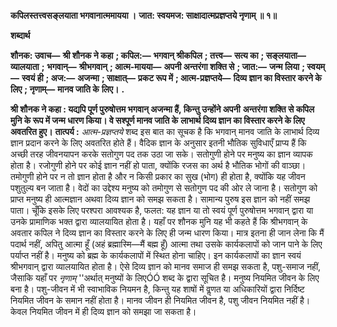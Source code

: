 **कपिलस्तत्त्वसङ्लयाता भगवानात्ममायया ।** **जात: स्वयमज: साक्षादात्मप्रज्ञप्तये नृणाम् ॥ १॥** 

**शब्दार्थ** 

**शौनक: उवाच—** **श्री शौनक ने कहा** **; कपिल:—** **भगवान् श्रीकपिल** **; तत्त्व—** **सत्य का** **; सङ्लयाता—** **व्यालयाता** **;** **भगवान्—** **श्रीभगवान्** **; आत्म-मायया—** **अपनी अन्तरंगा शक्ति से** **; जात:—** **जन्म लिया** **; स्वयम्—** **स्वयं ही** **; अज:—** **अजन्मा** **; साक्षात्—** **प्रकट रूप में** **; आत्म-प्रज्ञप्तये—** **दिव्य ज्ञान का विस्तार करने के लिए** **; नृणाम्—** **मानव जाति के** **लिए।** **.** 

**श्री शौनक ने कहा : यद्यपि पूर्ण पुरुषोत्तम भगवान् अजन्मा हैं, किन्तु उन्होंने अपनी** **अन्तरंगा शक्ति से कपिल मुनि के रूप में जन्म धारण किया। वे सश्पूर्ण मानव जाति के** **लाभार्थ दिव्य ज्ञान का विस्तार करने के लिए अवतरित हुए।** **तात्पर्य :** *आत्म-प्रज्ञप्तये* शब्द इस बात का सूचक है कि भगवान् मानव जाति के लाभार्थ दिव्य ज्ञान प्रदान करने के लिए अवतरित होते हैं। वैदिक ज्ञान के अनुसार इतनी भौतिक सुविधाएँ प्राप्य हैं कि अच्छी तरह जीवनयापन करके सतोगुण पद तक उठा जा सके। सतोगुणी होने पर मनुष्य का ज्ञान व्यापक होता है। रजोगुणी होने पर कोई ज्ञान नहीं हो पाता, क्योंकि रजस का अर्थ है भौतिक भोगों की वाञ्छा। तमोगुणी होने पर न तो ज्ञान होता है और न किसी प्रकार का सुख (भोग) ही होता है, क्योंकि यह जीवन पशुतुल्य बन जाता है। वेदों का उद्देश्य मनुष्य को तमोगुण से सतोगुण पद की ओर ले जाना है। सतोगुण को प्राप्त मनुष्य ही आत्मज्ञान अथवा दिव्य ज्ञान को समझ सकता है। सामान्य पुरुष इस ज्ञान को नहीं समझ पाता। चूँकि इसके लिए परश्परा आवश्यक है, फलत: यह ज्ञान या तो स्वयं पूर्ण पुरुषोत्तम भगवान् द्वारा या उनके प्रामाणिक भक्त द्वारा व्यालयायित होता है। यहाँ पर शौनक मुनि यह भी कहते हैं कि श्रीभगवान् के अवतार कपिल ने दिव्य ज्ञान का विस्तार करने के लिए ही जन्म धारण किया। मात्र इतना ही जान लेना कि मैं पदार्थ नहीं, अपितु आत्मा हूँ (अहं ब्रह्मास्मि—मैं बह्म हूँ) आत्मा तथा उसके कार्यकलापों को जान पाने के लिए पर्याप्त नहीं है। मनुष्य को ब्रह्म के कार्यकलापों में स्थित होना चाहिए। इन कार्यकलापों का ज्ञान स्वयं श्रीभगवान् द्वारा व्यालयायित होता है। ऐसे दिव्य ज्ञान को मानव समाज ही समझ सकता है, पशु-समाज नहीं, जैसाकि यहाँ पर *नृणाम्* ''अर्थात् मनुष्यों के लिएÓÓ शब्द के द्वारा सूचित है। मनुष्य नियमित जीवन के लिए बना है। पशु-जीवन में भी स्वाभाविक नियमन है, किन्तु यह शाषों में वॢणत या अधिकारियों द्वारा निर्दिष्ट नियमित जीवन के समान नहीं होता है। मानव जीवन ही नियमित जीवन है, पशु जीवन नियमित नहीं है। केवल नियमित जीवन में ही दिव्य ज्ञान को समझा जा सकता है।  